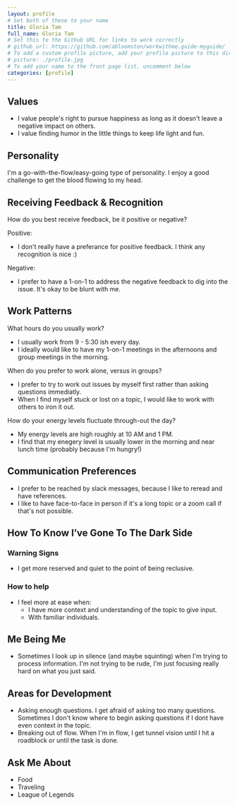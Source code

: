 ```yaml
---
layout: profile
# Set both of these to your name
title: Gloria Tam
full_name: Gloria Tam
# Set this to the Github URL for links to work correctly
# github_url: https://github.com/abloomston/workwithme.guide-myguide/
# To add a custom profile picture, add your profile picture to this directory, update, and uncomment the relative link below.
# picture: ./profile.jpg
# To add your name to the front page list, uncomment below
categories: [profile]
---
```

## Values
- I value people's right to pursue happiness as long as it doesn't leave a negative impact on others.
- I value finding humor in the little things to keep life light and fun.

## Personality

I'm a go-with-the-flow/easy-going type of personality. I enjoy a good challenge to get the blood flowing to my head.

## Receiving Feedback & Recognition

How do you best receive feedback, be it positive or negative?

Positive:
- I don't really have a preferance for positive feedback. I think any recognition is nice :) 

Negative:
- I prefer to have a 1-on-1 to address the negative feedback to dig into the issue. It's okay to be blunt with me.


## Work Patterns

What hours do you usually work?
- I usually work from 9 - 5:30 ish every day. 
- I ideally would like to have my 1-on-1 meetings in the afternoons and group meetings in the morning.

When do you prefer to work alone, versus in groups?
- I prefer to try to work out issues by myself first rather than asking questions immediatly.
- When I find myself stuck or lost on a topic, I would like to work with others to iron it out.

How do your energy levels fluctuate through-out the day?
- My energy levels are high roughly at 10 AM and 1 PM.
- I find that my enegery level is usually lower in the morning and near lunch time (probably because I'm hungry!)

## Communication Preferences
- I prefer to be reached by slack messages, because I like to reread and have references.
- I like to have face-to-face in person if it's a long topic or a zoom call if that's not possible.

## How To Know I’ve Gone To The Dark Side

### Warning Signs
- I get more reserved and quiet to the point of being reclusive.

### How to help
- I feel more at ease when:
  - I have more context and understanding of the topic to give input.
  - With familiar individuals.

## Me Being Me

- Sometimes I look up in silence (and maybe squinting) when I'm trying to process information. I'm not trying to be rude, I'm just focusing really hard on what you just said.


## Areas for Development

- Asking enough questions. I get afraid of asking too many questions. Sometimes I don't know where to begin asking questions if I dont have even context in the topic.
- Breaking out of flow. When I'm in flow, I get tunnel vision until I hit a roadblock or until the task is done. 


## Ask Me About

- Food
- Traveling
- League of Legends

